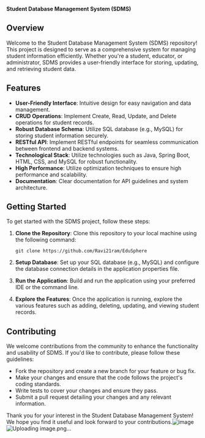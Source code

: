 **Student Database Management System (SDMS)**

## Overview
Welcome to the Student Database Management System (SDMS) repository! This project is designed to serve as a comprehensive system for managing student information efficiently. Whether you're a student, educator, or administrator, SDMS provides a user-friendly interface for storing, updating, and retrieving student data.

## Features
- **User-Friendly Interface**: Intuitive design for easy navigation and data management.
- **CRUD Operations**: Implement Create, Read, Update, and Delete operations for student records.
- **Robust Database Schema**: Utilize SQL database (e.g., MySQL) for storing student information securely.
- **RESTful API**: Implement RESTful endpoints for seamless communication between frontend and backend systems.
- **Technological Stack**: Utilize technologies such as Java, Spring Boot, HTML, CSS, and MySQL for robust functionality.
- **High Performance**: Utilize optimization techniques to ensure high performance and scalability.
- **Documentation**: Clear documentation for API guidelines and system architecture.

## Getting Started
To get started with the SDMS project, follow these steps:

1. **Clone the Repository**: Clone this repository to your local machine using the following command:
   ```
   git clone https://github.com/Ravi21ram/EduSphere
   ```

2. **Setup Database**: Set up your SQL database (e.g., MySQL) and configure the database connection details in the application properties file.

3. **Run the Application**: Build and run the application using your preferred IDE or the command line.

4. **Explore the Features**: Once the application is running, explore the various features such as adding, deleting, updating, and viewing student records.

## Contributing
We welcome contributions from the community to enhance the functionality and usability of SDMS. If you'd like to contribute, please follow these guidelines:
- Fork the repository and create a new branch for your feature or bug fix.
- Make your changes and ensure that the code follows the project's coding standards.
- Write tests to cover your changes and ensure they pass.
- Submit a pull request detailing your changes and any relevant information.



Thank you for your interest in the Student Database Management System! We hope you find it useful and look forward to your contributions.![image](https://github.com/Ravi21ram/EduSphere/assets/126138665/0f119d37-e5a8-40de-af37-62aba32c25c9)
![Uploading image.png…]()
